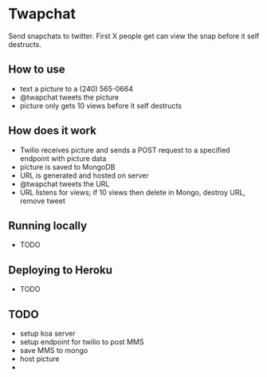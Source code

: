 Twapchat
========

Send snapchats to twitter. First X people get can view the snap before it self destructs.

## How to use

- text a picture to a (240) 565-0664
- @twapchat tweets the picture
- picture only gets 10 views before it self destructs

## How does it work

- Twilio receives picture and sends a POST request to a specified endpoint with picture data
- picture is saved to MongoDB
- URL is generated and hosted on server
- @twapchat tweets the URL
- URL listens for views; if 10 views then delete in Mongo, destroy URL, remove tweet

## Running locally

- TODO

## Deploying to Heroku

- TODO

## TODO

- setup koa server
- setup endpoint for twilio to post MMS
- save MMS to mongo
- host picture
- 
